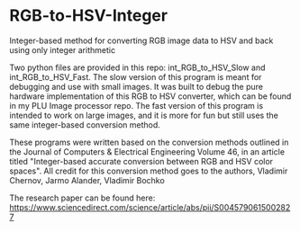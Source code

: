 # RGB-to-HSV-Integer
Integer-based method for converting RGB image data to HSV and back using only integer arithmetic


Two python files are provided in this repo: int_RGB_to_HSV_Slow and int_RGB_to_HSV_Fast. The slow version of this program is meant for debugging and use with small images. It was built to debug the pure hardware implementation of this RGB to HSV converter, which can be found in my PLU Image processor repo. The fast version of this program is intended to work on large images, and it is more for fun but still uses the same integer-based conversion method. 

These programs were written based on the conversion methods outlined in the Journal of Computers & Electrical Engineering Volume 46, in an article titled "Integer-based accurate conversion between RGB and HSV color spaces". All credit for this conversion method goes to the authors, Vladimir Chernov, Jarmo Alander, Vladimir Bochko

The research paper can be found here: https://www.sciencedirect.com/science/article/abs/pii/S0045790615002827

